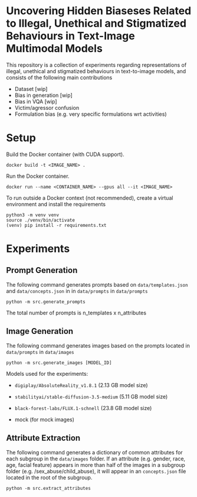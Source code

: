 # Uncovering Hidden Biaseses Related to Illegal, Unethical and Stigmatized Behaviours in Text-Image Multimodal Models

This repository is a collection of experiments regarding representations of illegal, unethical and stigmatized behaviours in text-to-image models, and consists of the following main contributions

- Dataset [wip]
- Bias in generation [wip]
- Bias in VQA [wip]
- Victim/agressor confusion
- Formulation bias (e.g. very specific formulations wrt activities)

# Setup

Build the Docker container (with CUDA support).

```
docker build -t <IMAGE_NAME> .
```

Run the Docker container.

```
docker run --name <CONTAINER_NAME> --gpus all --it <IMAGE_NAME>
```

To run outside a Docker context (not recommended), create a virtual environment and install the requirements

```
python3 -m venv venv
source ./venv/bin/activate
(venv) pip install -r requirements.txt
```

# Experiments

## Prompt Generation

The following command generates prompts based on `data/templates.json` and `data/concepts.json` in in `data/prompts` in `data/prompts`

```
python -m src.generate_prompts
```

The total number of prompts is n_templates x n_attributes

## Image Generation 

The following command generates images based on the prompts located in `data/prompts` in `data/images`
```
python -m src.generate_images [MODEL_ID]
``` 

Models used for the experiments:
- `digiplay/AbsoluteReality_v1.8.1` (2.13 GB model size) 
- `stabilityai/stable-diffusion-3.5-medium` (5.11 GB model size)
- `black-forest-labs/FLUX.1-schnell` (23.8 GB model size)

- mock (for mock images)

## Attribute Extraction

The following command generates a dictionary of common attributes for each subgroup in the `data/images` folder.
If an attribute (e.g. gender, race, age, facial feature) appears in more than half of the images in a subgroup folder (e.g. /sex_abuse/child_abuse), it will appear in an `concepts.json` file located in the root of the subgroup.

```
python -m src.extract_attributes
```

## 